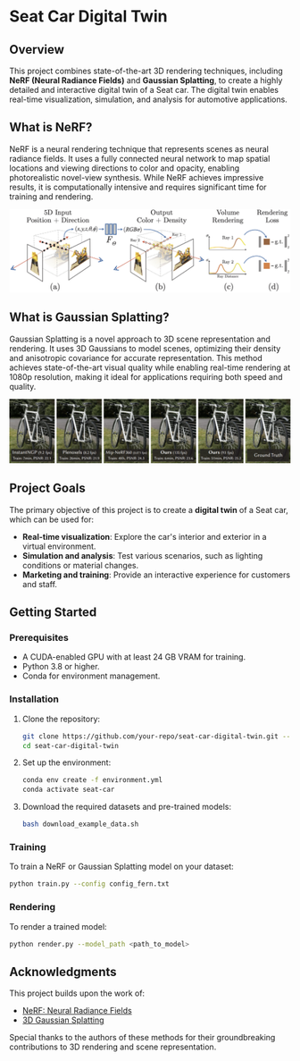 # Seat Car Digital Twin

## Overview

This project combines state-of-the-art 3D rendering techniques, including **NeRF (Neural Radiance Fields)** and **Gaussian Splatting**, to create a highly detailed and interactive digital twin of a Seat car. The digital twin enables real-time visualization, simulation, and analysis for automotive applications.

## What is NeRF?

NeRF is a neural rendering technique that represents scenes as neural radiance fields. It uses a fully connected neural network to map spatial locations and viewing directions to color and opacity, enabling photorealistic novel-view synthesis. While NeRF achieves impressive results, it is computationally intensive and requires significant time for training and rendering.

![NeRF Workflow](nerf-master/imgs/pipeline.jpg)

## What is Gaussian Splatting?

Gaussian Splatting is a novel approach to 3D scene representation and rendering. It uses 3D Gaussians to model scenes, optimizing their density and anisotropic covariance for accurate representation. This method achieves state-of-the-art visual quality while enabling real-time rendering at 1080p resolution, making it ideal for applications requiring both speed and quality.

![3D Gaussian Splatting Workflow](gaussian-splatting-main/assets/teaser.png)

## Project Goals

The primary objective of this project is to create a **digital twin** of a Seat car, which can be used for:

- **Real-time visualization**: Explore the car's interior and exterior in a virtual environment.
- **Simulation and analysis**: Test various scenarios, such as lighting conditions or material changes.
- **Marketing and training**: Provide an interactive experience for customers and staff.

## Getting Started

### Prerequisites

- A CUDA-enabled GPU with at least 24 GB VRAM for training.
- Python 3.8 or higher.
- Conda for environment management.

### Installation

1. Clone the repository:
   ```bash
   git clone https://github.com/your-repo/seat-car-digital-twin.git --recursive
   cd seat-car-digital-twin
   ```

2. Set up the environment:
   ```bash
   conda env create -f environment.yml
   conda activate seat-car
   ```

3. Download the required datasets and pre-trained models:
   ```bash
   bash download_example_data.sh
   ```

### Training

To train a NeRF or Gaussian Splatting model on your dataset:
```bash
python train.py --config config_fern.txt
```

### Rendering

To render a trained model:
```bash
python render.py --model_path <path_to_model>
```

## Acknowledgments

This project builds upon the work of:
- [NeRF: Neural Radiance Fields](http://matthewtancik.com/nerf)
- [3D Gaussian Splatting](https://repo-sam.inria.fr/fungraph/3d-gaussian-splatting/)

Special thanks to the authors of these methods for their groundbreaking contributions to 3D rendering and scene representation.
